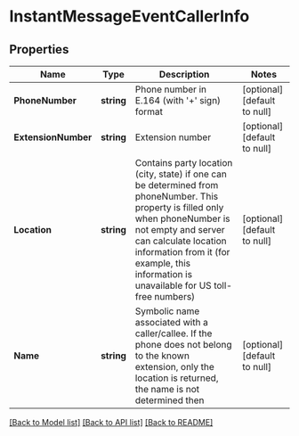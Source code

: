 # InstantMessageEventCallerInfo

## Properties
Name | Type | Description | Notes
------------ | ------------- | ------------- | -------------
**PhoneNumber** | **string** | Phone number in E.164 (with &#39;+&#39; sign) format | [optional] [default to null]
**ExtensionNumber** | **string** | Extension number | [optional] [default to null]
**Location** | **string** | Contains party location (city, state) if one can be determined from phoneNumber. This property is filled only when phoneNumber is not empty and server can calculate location information from it (for example, this information is unavailable for US toll-free numbers) | [optional] [default to null]
**Name** | **string** | Symbolic name associated with a caller/callee. If the phone does not belong to the known extension, only the location is returned, the name is not determined then | [optional] [default to null]

[[Back to Model list]](../README.md#documentation-for-models) [[Back to API list]](../README.md#documentation-for-api-endpoints) [[Back to README]](../README.md)


